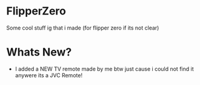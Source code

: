 # FlipperZero
Some cool stuff ig that i made (for flipper zero if its not clear)

# Whats New?
- I added a NEW TV remote made by me btw just cause i could not find it anywere its a JVC Remote!
